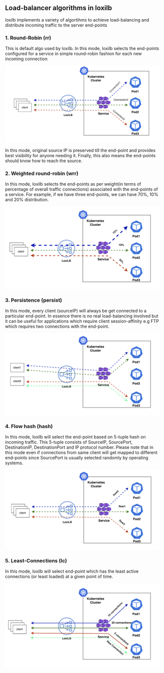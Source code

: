 ## Load-balancer algorithms in loxilb 

loxilb implements a variety of algortihms to achieve load-balancing and distribute incoming traffic to the server end-points 

### 1. Round-Robin (rr)

This is default algo used by loxilb. In this mode, loxilb selects the end-points configured for a service in simple round-robin fashion for each new incoming connection

![round](photos/rr-algo.png)

In this mode, original source IP is preserved till the end-point and provides best visibility for anyone needing it. Finally, this also means the end-points should know how to reach the source.    

### 2. Weighted round-robin (wrr)

In this mode, loxilb selects the end-points as per weight(in terms of percentage of overall traffic connections) associated with the end-points of a service. For example, if we have three end-points, we can have 70%, 10% and 20% distribution.    

![weighted](photos/wrr-algo.png)

### 3. Persistence (persist)  

In this mode, every client (sourceIP) will always be get connected to a particular end-point. In essence there is no real load-balancing involved but it can be useful for applications which require client session-affinity e.g FTP which requires two connections with the end-point.   

![persistent](photos/persist-algo.png)

### 4. Flow hash (hash)

In this mode, loxilb will select the end-point based on 5-tuple hash on incoming traffic. This 5-tuple consists of SourceIP, SourcePort, DestinationIP, DestinationPort and IP protocol number. Please note that in this mode even if connections from same client will get mapped to different end-points since SourcePort is usually selected randomly by operating systems.   

![hash](photos/hash-algo.png)

### 5. Least-Connections (lc)

In this mode, loxilb will select end-point which has the least active connections (or least loaded) at a given point of time.   

![lc](photos/lc-algo.png)





